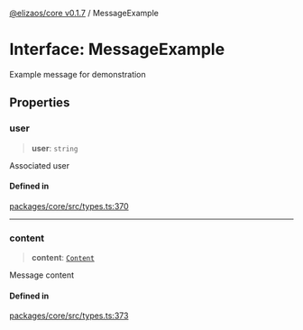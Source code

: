 [@elizaos/core v0.1.7](../index.md) / MessageExample

# Interface: MessageExample

Example message for demonstration

## Properties

### user

> **user**: `string`

Associated user

#### Defined in

[packages/core/src/types.ts:370](https://github.com/ai16z/eliza/blob/main/packages/core/src/types.ts#L370)

---

### content

> **content**: [`Content`](Content.md)

Message content

#### Defined in

[packages/core/src/types.ts:373](https://github.com/ai16z/eliza/blob/main/packages/core/src/types.ts#L373)
